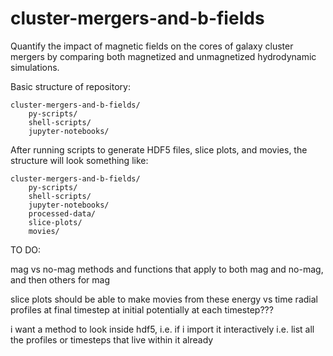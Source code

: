 # cluster-mergers-and-b-fields
Quantify the impact of magnetic fields on the cores of galaxy cluster mergers by comparing both magnetized and unmagnetized hydrodynamic simulations.

Basic structure of repository:
```
cluster-mergers-and-b-fields/
    py-scripts/
    shell-scripts/
    jupyter-notebooks/
```

After running scripts to generate HDF5 files, slice plots, and movies,
the structure will look something like:
```
cluster-mergers-and-b-fields/
    py-scripts/
    shell-scripts/
    jupyter-notebooks/
    processed-data/
    slice-plots/
    movies/
```

TO DO:

mag vs no-mag
methods and functions that apply to both mag and no-mag, and then others for mag

slice plots
    should be able to make movies from these
energy vs time
radial profiles at final timestep
    at initial
    potentially at each timestep???

i want a method to look inside hdf5, i.e. if i import it interactively
i.e. list all the profiles or timesteps that live within it already
